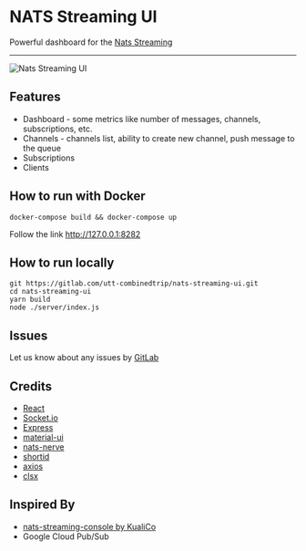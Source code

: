 # NATS Streaming UI
Powerful dashboard for the [Nats Streaming](https://nats-io.github.io/docs/nats_streaming/intro.html)

___

<img src="https://gitlab.com/united-travel-tickets/common/nats-streaming-ui/raw/master/docs/screenshots.gif" alt="Nats Streaming UI" />


## Features
- Dashboard - some metrics like number of messages, channels, subscriptions, etc.
- Channels - channels list, ability to create new channel, push message to the queue 
- Subscriptions
- Clients


## How to run with Docker

```shell script
docker-compose build && docker-compose up
```

Follow the link http://127.0.0.1:8282

## How to run locally

```shell script
git https://gitlab.com/utt-combinedtrip/nats-streaming-ui.git
cd nats-streaming-ui
yarn build
node ./server/index.js
```

## Issues
Let us know about any issues by [GitLab](https://gitlab.com/united-travel-tickets/common/nats-streaming-ui/issues)

## Credits
- [React](https://reactjs.org)
- [Socket.io](https://socket.io/)
- [Express](https://expressjs.com)
- [material-ui](https://material-ui.com/)
- [nats-nerve](https://www.npmjs.com/package/nats-nerve)
- [shortid](https://www.npmjs.com/package/shortid)
- [axios](https://www.npmjs.com/package/axios)
- [clsx](https://www.npmjs.com/package/clsx)

## Inspired By 
- [nats-streaming-console by KualiCo](https://github.com/KualiCo/nats-streaming-console)
- Google Cloud Pub/Sub